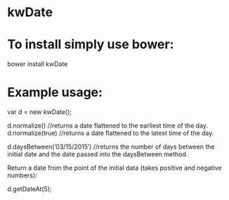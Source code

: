 # kwDate

# To install simply use bower:
bower install kwDate

# Example usage:
var d = new kwDate();

d.normalize() //returns a date flattened to the earliest time of the day.
d.normalize(true) //returns a date flattened to the latest time of the day.

d.daysBetween(’03/15/2015’) //returns the number of days between the initial date and the date passed into the daysBetween method.

Return a date from the point of the initial data (takes positive and negative numbers):

  d.getDateAt(5);
